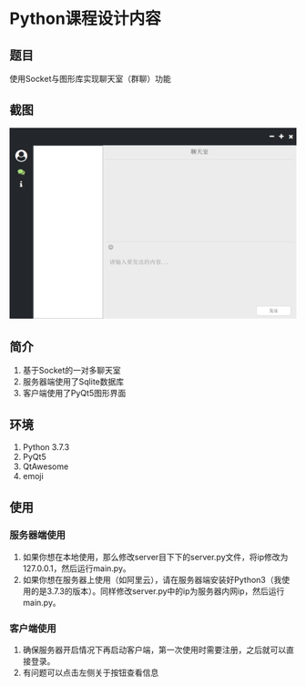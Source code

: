 # Python课程设计内容

## 题目

使用Socket与图形库实现聊天室（群聊）功能

## 截图

![](/Python/example/chat.png)

## 简介

1. 基于Socket的一对多聊天室
2. 服务器端使用了Sqlite数据库
3. 客户端使用了PyQt5图形界面

## 环境

1. Python 3.7.3​
2. PyQt5
3. QtAwesome
4. emoji

## 使用

### 服务器端使用

1. 如果你想在本地使用，那么修改server目下下的server.py文件，将ip修改为127.0.0.1，然后运行main.py。
2. 如果你想在服务器上使用（如阿里云），请在服务器端安装好Python3（我使用的是3.7.3的版本）。同样修改server.py中的ip为服务器内网ip，然后运行main.py。

### 客户端使用

1. 确保服务器开启情况下再启动客户端，第一次使用时需要注册，之后就可以直接登录。
2. 有问题可以点击左侧关于按钮查看信息